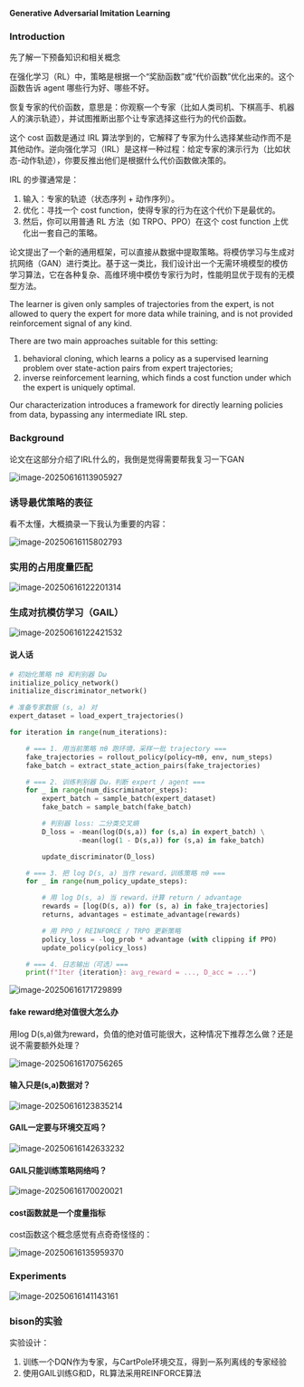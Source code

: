 

**Generative Adversarial Imitation Learning**

### Introduction

先了解一下预备知识和相关概念

在强化学习（RL）中，策略是根据一个“奖励函数”或“代价函数”优化出来的。这个函数告诉 agent 哪些行为好、哪些不好。

恢复专家的代价函数，意思是：你观察一个专家（比如人类司机、下棋高手、机器人的演示轨迹），并试图推断出那个让专家选择这些行为的代价函数。

这个 cost 函数是通过 IRL 算法学到的，它解释了专家为什么选择某些动作而不是其他动作。逆向强化学习（IRL）是这样一种过程：给定专家的演示行为（比如状态-动作轨迹），你要反推出他们是根据什么代价函数做决策的。

IRL 的步骤通常是：

1. 输入：专家的轨迹（状态序列 + 动作序列）。
2. 优化：寻找一个 cost function，使得专家的行为在这个代价下是最优的。
3. 然后，你可以用普通 RL 方法（如 TRPO、PPO）在这个 cost function 上优化出一套自己的策略。



论文提出了一个新的通用框架，可以直接从数据中提取策略。将模仿学习与生成对抗网络（GAN）进行类比。基于这一类比，我们设计出一个无需环境模型的模仿学习算法，它在各种复杂、高维环境中模仿专家行为时，性能明显优于现有的无模型方法。



The learner is given only samples of trajectories from the expert, is not allowed to query the expert for more data while training, and is not provided
reinforcement signal of any kind. 

There are two main approaches suitable for this setting: 

1. behavioral cloning, which learns a policy as a supervised learning problem over state-action pairs from expert trajectories; 
2. inverse reinforcement learning, which finds a cost function under which the expert is uniquely optimal.

Our characterization introduces a framework for directly learning policies from data, bypassing any intermediate IRL step.

### Background

论文在这部分介绍了IRL什么的，我倒是觉得需要帮我复习一下GAN

![image-20250616113905927](img/image-20250616113905927.png)

### 诱导最优策略的表征

看不太懂，大概摘录一下我认为重要的内容：

![image-20250616115802793](img/image-20250616115802793.png)



### 实用的占用度量匹配

![image-20250616122201314](img/image-20250616122201314.png)

### 生成对抗模仿学习（GAIL）

![image-20250616122421532](img/image-20250616122421532.png)

#### 说人话

```python
# 初始化策略 πθ 和判别器 Dω
initialize_policy_network()
initialize_discriminator_network()

# 准备专家数据 (s, a) 对
expert_dataset = load_expert_trajectories()

for iteration in range(num_iterations):

    # === 1. 用当前策略 πθ 跑环境，采样一批 trajectory ===
    fake_trajectories = rollout_policy(policy=πθ, env, num_steps)
    fake_batch = extract_state_action_pairs(fake_trajectories)

    # === 2. 训练判别器 Dω，判断 expert / agent ===
    for _ in range(num_discriminator_steps):
        expert_batch = sample_batch(expert_dataset)
        fake_batch = sample_batch(fake_batch)

        # 判别器 loss: 二分类交叉熵
        D_loss = -mean(log(D(s,a)) for (s,a) in expert_batch) \
                 -mean(log(1 - D(s,a)) for (s,a) in fake_batch)

        update_discriminator(D_loss)

    # === 3. 把 log D(s, a) 当作 reward，训练策略 πθ ===
    for _ in range(num_policy_update_steps):

        # 用 log D(s, a) 当 reward，计算 return / advantage
        rewards = [log(D(s, a)) for (s, a) in fake_trajectories]
        returns, advantages = estimate_advantage(rewards)

        # 用 PPO / REINFORCE / TRPO 更新策略
        policy_loss = -log_prob * advantage (with clipping if PPO)
        update_policy(policy_loss)

    # === 4. 日志输出（可选）===
    print(f"Iter {iteration}: avg_reward = ..., D_acc = ...")

```

![image-20250616171729899](img/image-20250616171729899.png)

#### fake reward绝对值很大怎么办

用log D(s,a)做为reward，负值的绝对值可能很大，这种情况下推荐怎么做？还是说不需要额外处理？

![image-20250616170756265](img/image-20250616170756265.png)

#### 输入只是(s,a)数据对？

![image-20250616123835214](img/image-20250616123835214.png)

#### GAIL一定要与环境交互吗？

![image-20250616142633232](img/image-20250616142633232.png)

#### GAIL只能训练策略网络吗？

![image-20250616170020021](img/image-20250616170020021.png)

#### cost函数就是一个度量指标

cost函数这个概念感觉有点奇奇怪怪的：

![image-20250616135959370](img/image-20250616135959370.png)

### Experiments

![image-20250616141143161](img/image-20250616141143161.png)

### bison的实验

实验设计：

1. 训练一个DQN作为专家，与CartPole环境交互，得到一系列离线的专家经验
2. 使用GAIL训练G和D，RL算法采用REINFORCE算法